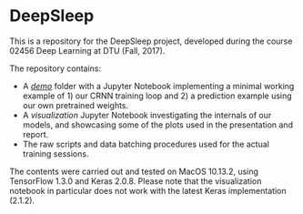 # DeepSleep

This is a repository for the DeepSleep project, developed during the course 02456 Deep Learning at DTU (Fall, 2017).

The repository contains:

- A [*demo*](https://github.com/ageil/deepsleep/blob/master/demo/CRNN%20DEMO.ipynb) folder with a Jupyter Notebook implementing a minimal working example of 1) our CRNN training loop and 2) a prediction example using our own pretrained weights.
- A *visualization* Jupyter Notebook investigating the internals of our models, and showcasing some of the plots used in the presentation and report.
- The raw scripts and data batching procedures used for the actual training sessions.

The contents were carried out and tested on MacOS 10.13.2, using TensorFlow 1.3.0 and Keras 2.0.8. 
Please note that the visualization notebook in particular does not work with the latest Keras implementation (2.1.2).
